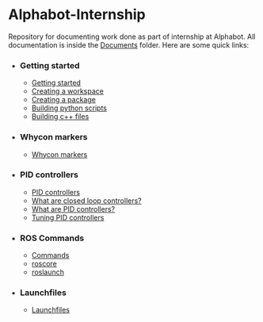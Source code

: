 # Alphabot-Internship
  Repository for documenting work done as part of internship at Alphabot. All documentation is inside the [Documents](https://github.com/Ashwin-Rajesh/Alphabot-Internship/tree/master/Documents) folder. Here are some quick links:
  - ### Getting started 
    - [Getting started](Documents/Getting%20started.md#getting-started)
    - [Creating a workspace](Documents/Getting%20started.md#creating-a-workspace)
    - [Creating a package](Documents/Getting%20started.md#creating-a-package)
    - [Building python scripts](Documents/Getting%20started.md#building-and-running-python-scripts)
    - [Building c++ files](Documents/Getting%20started.md#building-and-running-c-scripts)
  - ### Whycon markers
    - [Whycon markers](Documents/Whycon%20Markers.md)
  - ### PID controllers
    - [PID controllers](Documents/PID%20Controllers.md)
    - [What are closed loop controllers?](Documents/PID%20Controller.md#what-are-closed-loop-controllers)
    - [What are PID controllers?](Documents/PID%20Controller.md#what-are-pid-controllers)
    - [Tuning PID controllers](Documents/PID%20Controller.md#tuning-pid-controllers)
  - ### ROS Commands
    - [Commands](Documents/Commands.md)
    - [roscore](Documents/Commands.md#roscore)
    - [roslaunch](Documents/Commands.md#roslaunch)
  - ### Launchfiles
    - [Launchfiles](Documents/Launchfiles.md)
